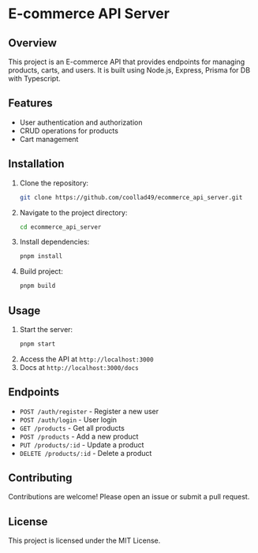 # E-commerce API Server

## Overview
This project is an E-commerce API that provides endpoints for managing products, carts, and users. It is built using Node.js, Express, Prisma for DB with Typescript.

## Features
- User authentication and authorization
- CRUD operations for products
- Cart management

## Installation
1. Clone the repository:
    ```sh
    git clone https://github.com/coollad49/ecommerce_api_server.git
    ```
2. Navigate to the project directory:
    ```sh
    cd ecommerce_api_server
    ```
3. Install dependencies:
    ```sh
    pnpm install
    ```
4. Build project:
    ```sh
    pnpm build
    ```

## Usage
1. Start the server:
    ```sh
    pnpm start
    ```
2. Access the API at `http://localhost:3000`
3. Docs at `http://localhost:3000/docs`

## Endpoints
- `POST /auth/register` - Register a new user
- `POST /auth/login` - User login
- `GET /products` - Get all products
- `POST /products` - Add a new product
- `PUT /products/:id` - Update a product
- `DELETE /products/:id` - Delete a product

## Contributing
Contributions are welcome! Please open an issue or submit a pull request.

## License
This project is licensed under the MIT License.